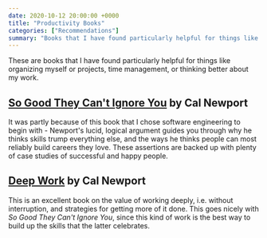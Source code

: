 ```yaml
---
date: 2020-10-12 20:00:00 +0000
title: "Productivity Books"
categories: ["Recommendations"]
summary: "Books that I have found particularly helpful for things like organizing myself or projects, time management, or thinking better about my work."
---
```


These are books that I have found particularly helpful for things like organizing myself or projects, time management, or thinking better about my work.

## [So Good They Can't Ignore You](https://www.goodreads.com/book/show/13525945-so-good-they-can-t-ignore-you?ac=1&from_search=true&qid=DXhTt0T0Ju&rank=1) by Cal Newport

It was partly because of this book that I chose software engineering to begin with - Newport's lucid, logical argument guides you through why he thinks skills trump everything else, and the ways he thinks people can most reliably build careers they love. These assertions are backed up with plenty of case studies of successful and happy people.

## [Deep Work](https://www.goodreads.com/book/show/25744928-deep-work?ac=1&from_search=true&qid=yC6ZTWoLls&rank=1) by Cal Newport

This is an excellent book on the value of working deeply, i.e. without interruption, and strategies for getting more of it done. This goes nicely with *So Good They Can't Ignore You*, since this kind of work is the best way to build up the skills that the latter celebrates.
